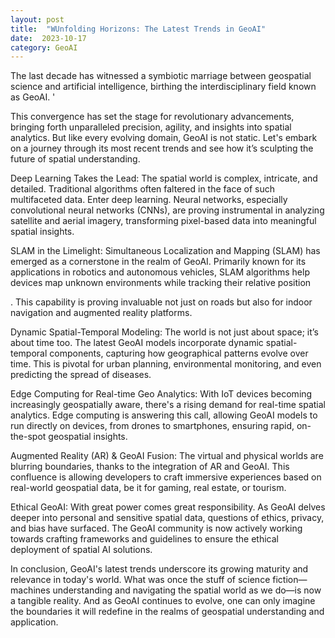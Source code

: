 ```yaml
---
layout: post
title:  "WUnfolding Horizons: The Latest Trends in GeoAI"
date:  2023-10-17 
category: GeoAI 
---
```


The last decade has witnessed a symbiotic marriage between geospatial science and artificial intelligence, birthing the interdisciplinary field known as GeoAI. '

This convergence has set the stage for revolutionary advancements, bringing forth unparalleled precision, agility, and insights into spatial analytics. But like every evolving domain, GeoAI is not static. Let's embark on a journey through its most recent trends and see how it’s sculpting the future of spatial understanding.  

Deep Learning Takes the Lead: The spatial world is complex, intricate, and detailed. Traditional algorithms often faltered in the face of such multifaceted data. Enter deep learning. Neural networks, especially convolutional neural networks (CNNs), are proving instrumental in analyzing satellite and aerial imagery, transforming pixel-based data into meaningful spatial insights. 

SLAM in the Limelight: Simultaneous Localization and Mapping (SLAM) has emerged as a cornerstone in the realm of GeoAI. Primarily known for its applications in robotics and autonomous vehicles, SLAM algorithms help devices map unknown environments while tracking their relative position

. This capability is proving invaluable not just on roads but also for indoor navigation and augmented reality platforms. 

Dynamic Spatial-Temporal Modeling: The world is not just about space; it’s about time too. The latest GeoAI models incorporate dynamic spatial-temporal components, capturing how geographical patterns evolve over time. This is pivotal for urban planning, environmental monitoring, and even predicting the spread of diseases. 

Edge Computing for Real-time Geo Analytics: With IoT devices becoming increasingly geospatially aware, there's a rising demand for real-time spatial analytics. Edge computing is answering this call, allowing GeoAI models to run directly on devices, from drones to smartphones, ensuring rapid, on-the-spot geospatial insights.

Augmented Reality (AR) & GeoAI Fusion: The virtual and physical worlds are blurring boundaries, thanks to the integration of AR and GeoAI. This confluence is allowing developers to craft immersive experiences based on real-world geospatial data, be it for gaming, real estate, or tourism.  

Ethical GeoAI: With great power comes great responsibility. As GeoAI delves deeper into personal and sensitive spatial data, questions of ethics, privacy, and bias have surfaced. The GeoAI community is now actively working towards crafting frameworks and guidelines to ensure the ethical deployment of spatial AI solutions.  

In conclusion, GeoAI's latest trends underscore its growing maturity and relevance in today's world. What was once the stuff of science fiction—machines understanding and navigating the spatial world as we do—is now a tangible reality. And as GeoAI continues to evolve, one can only imagine the boundaries it will redefine in the realms of geospatial understanding and application.
